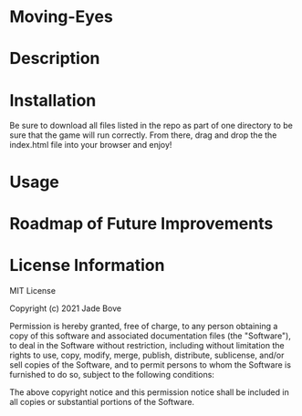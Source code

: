 # Moving-Eyes

# Description

# Installation
Be sure to download all files listed in the repo as part of one directory to be sure that the game will run correctly. From there, drag and drop the the index.html file into your browser and enjoy!

# Usage 
 
 
# Roadmap of Future Improvements 


# License Information 

MIT License

Copyright (c) 2021 Jade Bove

Permission is hereby granted, free of charge, to any person obtaining a copy
of this software and associated documentation files (the "Software"), to deal
in the Software without restriction, including without limitation the rights
to use, copy, modify, merge, publish, distribute, sublicense, and/or sell
copies of the Software, and to permit persons to whom the Software is
furnished to do so, subject to the following conditions:

The above copyright notice and this permission notice shall be included in all
copies or substantial portions of the Software.
